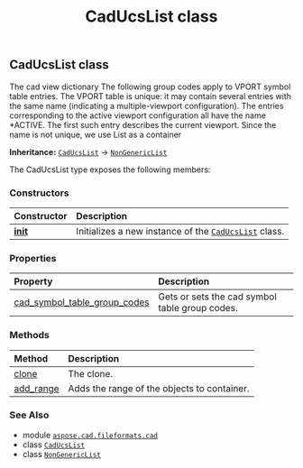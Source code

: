 ﻿---
title: CadUcsList class
second_title: Aspose.CAD for Python via .NET API References
description: 
type: docs
weight: 260
url: /python-net/aspose.cad.fileformats.cad/caducslist/
is_root: false
---

## CadUcsList class

The cad view dictionary
The following group codes apply to VPORT symbol table entries. The VPORT
table is unique: it may contain several entries with the same name (indicating
a multiple-viewport configuration). The entries corresponding to the active
viewport configuration all have the name *ACTIVE. The first such entry
describes the current viewport.
Since the name is not unique, we use List as a container



**Inheritance:** [`CadUcsList`](/cad/python-net/aspose.cad.fileformats.cad/caducslist) → 
[`NonGenericList`](/cad/python-net/aspose.cad/nongenericlist)



The CadUcsList type exposes the following members:

### Constructors
| Constructor | Description |
| :- | :- |
| [__init__](/cad/python-net/aspose.cad.fileformats.cad/caducslist/__init__/#) | Initializes a new instance of the [`CadUcsList`](/cad/python-net/aspose.cad.fileformats.cad/caducslist) class. |


### Properties
| Property | Description |
| :- | :- |
| [cad_symbol_table_group_codes](/cad/python-net/aspose.cad.fileformats.cad/caducslist/cad_symbol_table_group_codes) | Gets or sets the cad symbol table group codes. |


### Methods
| Method | Description |
| :- | :- |
| [clone](/cad/python-net/aspose.cad.fileformats.cad/caducslist/clone/#) | The clone. |
| [add_range](/cad/python-net/aspose.cad.fileformats.cad/caducslist/add_range/#list) | Adds the range of the objects to container. |



### See Also
* module [`aspose.cad.fileformats.cad`](..)
* class [`CadUcsList`](/cad/python-net/aspose.cad.fileformats.cad/caducslist)
* class [`NonGenericList`](/cad/python-net/aspose.cad/nongenericlist)
